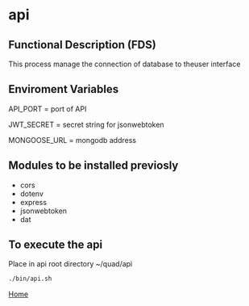 # api

## Functional Description (FDS)

This process manage the connection of database to theuser interface

## Enviroment Variables

API_PORT = port of API

JWT_SECRET = secret string for jsonwebtoken

MONGOOSE_URL = mongodb address

## Modules to be installed previosly
- cors
- dotenv
- express
- jsonwebtoken
- dat

## To execute the api

Place in api root directory ~/quad/api

```sh
./bin/api.sh
```

[Home](../doc/README.md)
